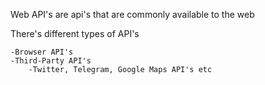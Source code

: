Web API's are api's that are commonly available to the web


There's different types of API's

	-Browser API's
	-Third-Party API's
		-Twitter, Telegram, Google Maps API's etc
	